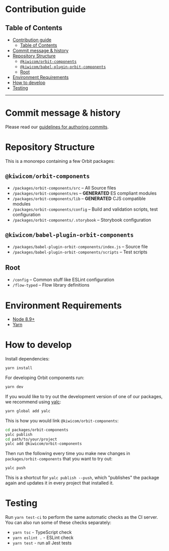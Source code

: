 # Contribution guide

## Table of Contents

- [Contribution guide](#contribution-guide)
  - [Table of Contents](#table-of-contents)
- [Commit message & history](#commit-message--history)
- [Repository Structure](#repository-structure)
  - [`@kiwicom/orbit-components`](#kiwicomorbit-components)
  - [`@kiwicom/babel-plugin-orbit-components`](#kiwicombabel-plugin-orbit-components)
  - [Root](#root)
- [Environment Requirements](#environment-requirements)
- [How to develop](#how-to-develop)
- [Testing](#testing)

---

# Commit message & history

Please read our [guidelines for authoring commits](commits.md).

# Repository Structure

This is a monorepo containing a few Orbit packages:

## `@kiwicom/orbit-components`

- `/packages/orbit-components/src` – All Source files
- `/packages/orbit-components/es` – **GENERATED** ES compliant modules
- `/packages/orbit-components/lib` – **GENERATED** CJS compatible modules
- `/packages/orbit-components/config` – Build and validation scripts, test configuration
- `/packages/orbit-components/.storybook` – Storybook configuration

## `@kiwicom/babel-plugin-orbit-components`

- `/packages/babel-plugin-orbit-components/index.js` – Source file
- `/packages/babel-plugin-orbit-components/scripts` – Test scripts

## Root

- `/config` – Common stuff like ESLint configuration
- `/flow-typed` – Flow library definitions

# Environment Requirements

- [Node 8.9+](https://nodejs.org/en/)
- [Yarn](https://yarnpkg.com/en/)

# How to develop

Install dependencies:

```sh
yarn install
```

For developing Orbit components run:

```sh
yarn dev
```

If you would like to try out the development version of one of our packages, we recommend using [yalc](https://github.com/whitecolor/yalc):

```sh
yarn global add yalc
```

This is how you would link `@kiwicom/orbit-components`:

```sh
cd packages/orbit-components
yalc publish
cd path/to/your/project
yalc add @kiwicom/orbit-components
```

Then run the following every time you make new changes in `packages/orbit-components` that you want to try out:

```sh
yalc push
```

This is a shortcut for `yalc publish --push`, which "publishes" the package again and updates it in every project that installed it.

# Testing

Run `yarn test-ci` to perform the same automatic checks as the CI server. You can also run some of these checks separately:

- `yarn tsc` - TypeScript check
- `yarn eslint .` - ESLint check
- `yarn test` - run all Jest tests
